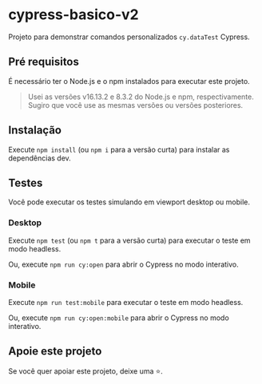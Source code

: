 # cypress-basico-v2

Projeto para demonstrar comandos personalizados `cy.dataTest` Cypress.

## Pré requisitos

É necessário ter o Node.js e o npm instalados para executar este projeto.

> Usei as versões v16.13.2 e 8.3.2 do Node.js e npm, respectivamente. Sugiro que você use as mesmas versões ou versões posteriores.

## Instalação

Execute `npm install` (ou `npm i` para a versão curta) para instalar as dependências dev.

## Testes

Você pode executar os testes simulando em viewport desktop ou mobile.

### Desktop

Execute `npm test` (ou `npm t` para a versão curta) para executar o teste em modo headless.

Ou, execute `npm run cy:open` para abrir o Cypress no modo interativo.

### Mobile

Execute `npm run test:mobile` para executar o teste em modo headless.

Ou, execute `npm run cy:open:mobile` para abrir o Cypress no modo interativo.

## Apoie este projeto

Se você quer apoiar este projeto, deixe uma ⭐.